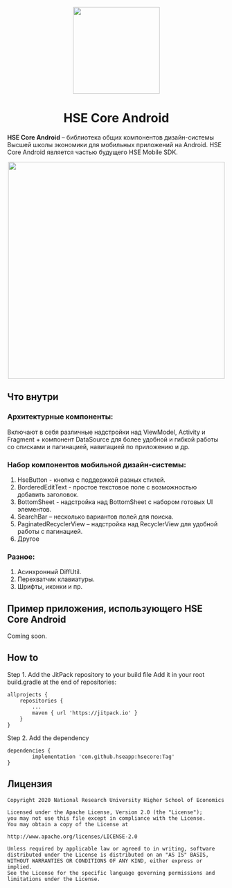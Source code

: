 <p align="center">
  <a href="https://hse.ru/web">
    <img width="200px" src="https://s3.hseapp.ru/media/hsecore/hse-digital-logo-light/image-1582238921120.svg">
  </a>
</p>

<h1 align="center">HSE Core Android</h1>


**HSE Core Android** – библиотека общих компонентов дизайн-системы Высшей школы экономики для мобильных приложений на Android. HSE Core Android является частью будущего HSE Mobile SDK.

<p align="center">
  <a href="https://vk.com/hseapp">
    <img width="500px" src="https://s3.hseapp.ru/media/hsecore/promo_1/image-1582238717260.png">
  </a>
</p>

## Что внутри

### Архитектурные компоненты:
Включают в себя различные надстройки над ViewModel, Activity и Fragment + компонент DataSource для более удобной и гибкой работы со списками и пагинацией, навигацией по приложению и др.

### Набор компонентов мобильной дизайн-системы:
1. HseButton - кнопка с поддержкой разных стилей.
2. BorderedEditText - простое текстовое поле с возможностью добавить заголовок.
3. BottomSheet - надстройка над BottomSheet с набором готовых UI элементов.
4. SearchBar – несколько вариантов полей для поиска.
5. PaginatedRecyclerView – надстройка над RecyclerView для удобной работы с пагинацией. 
6. Другое

### Разное:
1. Асинхронный DiffUtil.
2. Перехватчик клавиатуры.
3. Шрифты, иконки и пр.

## Пример приложения, использующего HSE Core Android
Coming soon.

## How to
Step 1. Add the JitPack repository to your build file
Add it in your root build.gradle at the end of repositories:

	allprojects {
		repositories {
			...
			maven { url 'https://jitpack.io' }
		}
	}
  
Step 2. Add the dependency

	dependencies {
	        implementation 'com.github.hseapp:hsecore:Tag'
	}

## Лицензия
```license
Copyright 2020 National Research University Higher School of Economics

Licensed under the Apache License, Version 2.0 (the "License");
you may not use this file except in compliance with the License.
You may obtain a copy of the License at

http://www.apache.org/licenses/LICENSE-2.0

Unless required by applicable law or agreed to in writing, software
distributed under the License is distributed on an "AS IS" BASIS,
WITHOUT WARRANTIES OR CONDITIONS OF ANY KIND, either express or implied.
See the License for the specific language governing permissions and
limitations under the License.
```
